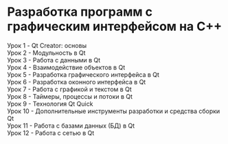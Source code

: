 # Разработка программ с графическим интерфейсом на С++

Урок 1 - Qt Creator: основы  
Урок 2 - Модульность в Qt  
Урок 3 - Работа с данными в Qt  
Урок 4 - Взаимодействие объектов в Qt  
Урок 5 - Разработка графического интерфейса в Qt  
Урок 6 - Разработка оконного интерфейса в Qt  
Урок 7 - Работа с графикой и текстом в Qt  
Урок 8 - Таймеры, процессы и потоки в Qt  
Урок 9 - Технология Qt Quick  
Урок 10 - Дополнительные инструменты разработки и средства сборки Qt  
Урок 11 - Работа с базами данных (БД) в Qt  
Урок 12 - Работа с сетью в Qt  